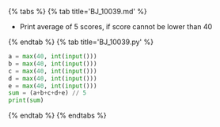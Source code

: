{% tabs %}
{% tab title='BJ_10039.md' %}

* Print average of 5 scores, if score cannot be lower than 40

{% endtab %}
{% tab title='BJ_10039.py' %}

```py
a = max(40, int(input()))
b = max(40, int(input()))
c = max(40, int(input()))
d = max(40, int(input()))
e = max(40, int(input()))
sum = (a+b+c+d+e) // 5
print(sum)
```

{% endtab %}
{% endtabs %}
